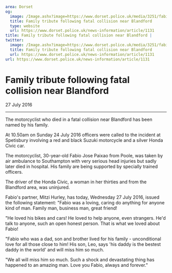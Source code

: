 ```yaml
area: Dorset
og:
  image: /Image.ashx?image=https://www.dorset.police.uk/media/3251/fabio-jose-paixao.jpg&amp;amp;width=150
  title: Family tribute following fatal collision near Blandford
  type: website
  url: https://www.dorset.police.uk/news-information/article/1131
title: Family tribute following fatal collision near Blandford |
twitter:
  image: /Image.ashx?image=https://www.dorset.police.uk/media/3251/fabio-jose-paixao.jpg&amp;amp;width=150
  title: Family tribute following fatal collision near Blandford
  url: https://www.dorset.police.uk/news-information/article/1131
url: https://www.dorset.police.uk/news-information/article/1131
```

# Family tribute following fatal collision near Blandford

27 July 2016

* * *

The motorcyclist who died in a fatal collision near Blandford has been named by his family.

At 10.50am on Sunday 24 July 2016 officers were called to the incident at Spetisbury involving a red and black Suzuki motorcycle and a silver Honda Civic car.

The motorcyclist, 30-year-old Fabio Jose Paixao from Poole, was taken by air ambulance to Southampton with very serious head injuries but sadly later died in hospital. His family are being supported by specially trained officers.

The driver of the Honda Civic, a woman in her thirties and from the Blandford area, was uninjured.

Fabio's partner, Mitzi Hurley, has today, Wednesday 27 July 2016, issued the following statement: "Fabio was a loving, caring do anything for anyone kind of man. Family man, business man, great friend!

"He loved his bikes and cars! He loved to help anyone, even strangers. He'd talk to anyone, such an open honest person. That is what we loved about Fabio!

"Fabio who was a dad, son and brother lived for his family - unconditional love for all those close to him! His son, Leo, says 'his daddy is the bestest daddy in the world' and will miss him so much.

"We all will miss him so much. Such a shock and devastating thing has happened to an amazing man. Love you Fabio, always and forever."
